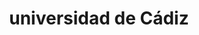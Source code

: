 ---
title: "universidad de Cádiz"
external_link: "https://www.udc.es/es/covid-19/"
type: "andalucia"
img: "./images/universidades/universidad_de_cadiz.png"
file_title: "Información COVID"
file_link: 'https://www.uca.es/wp-content/uploads/2020/06/FAQ-Planes-de-Contingencia-UCA-curso-2020-21.pdf'
---